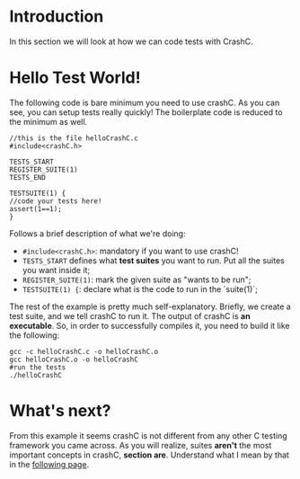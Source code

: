 Introduction
============

In this section we will look at how we can code tests with CrashC.

Hello Test World!
=================

The following code is bare minimum you need to use crashC. As you can see, you can setup tests really quickly!
The boilerplate code is reduced to the minimum as well.

    //this is the file helloCrashC.c
    #include<crashC.h>
    
    TESTS_START
    REGISTER_SUITE(1)
    TESTS_END
    
    TESTSUITE(1) {
    //code your tests here!
    assert(1==1);
    }
    
Follows a brief description of what we're  doing:

- `#include<crashC.h>`: mandatory if you want to use crashC!
- `TESTS_START` defines what **test suites** you want to run. Put all the suites you want inside it;
- `REGISTER_SUITE(1)`: mark the given suite as "wants to be run";
- `TESTSUITE(1) {`: declare what is the code to run in the ´suite(1)´;

The rest of the example is pretty much self-explanatory. Briefly, we create a test suite, and we tell crashC to run it.
The output of crashC is **an executable**. So, in order to successfully compiles it, you need to build it like the following:

    gcc -c helloCrashC.c -o helloCrashC.o
    gcc helloCrashC.o -o helloCrashC
    #run the tests
    ./helloCrashC

What's next?
============

From this example it seems crashC is not different from any other C testing framework you came across. As you will realize, suites **aren't** 
the most important concepts in crashC, **section are**. Understand what I mean by that in the [following page](https://github.com/Koldar/crashc/blob/master/wiki/03_MeetThePowerhouse.md).
